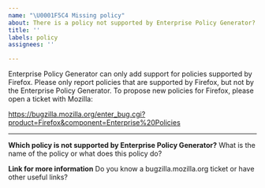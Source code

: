 ```yaml
---
name: "\U0001F5C4️ Missing policy"
about: There is a policy not supported by Enterprise Policy Generator? Please report!
title: ''
labels: policy
assignees: ''

---
```


Enterprise Policy Generator can only add support for policies supported by Firefox. Please only report policies that are supported by Firefox, but not by the Enterprise Policy Generator. To propose new policies for Firefox, please open a ticket with Mozilla:

https://bugzilla.mozilla.org/enter_bug.cgi?product=Firefox&component=Enterprise%20Policies

---

**Which policy is not supported by Enterprise Policy Generator?**
What is the name of the policy or what does this policy do?

**Link for more information**
Do you know a bugzilla.mozilla.org ticket or have other useful links?
